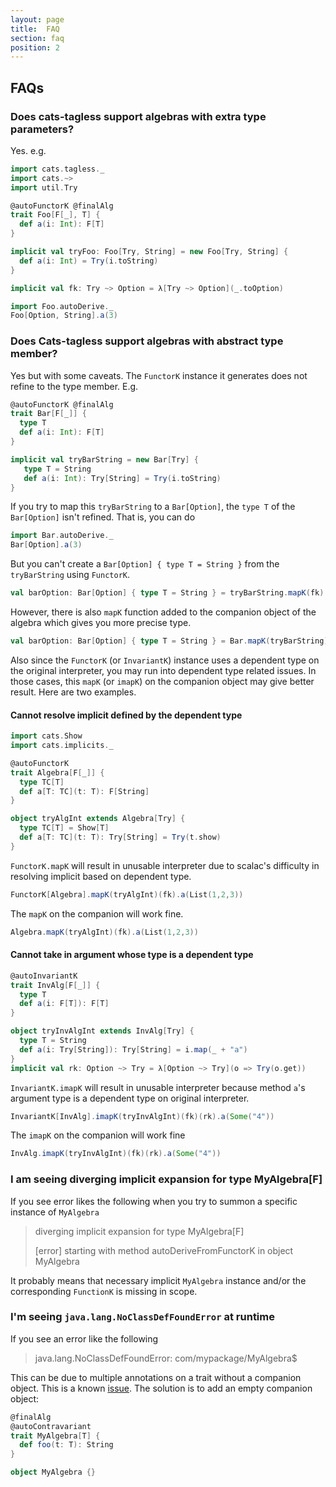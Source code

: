 ```yaml
---
layout: page
title:  FAQ
section: faq
position: 2
---
```



## FAQs

### Does cats-tagless support algebras with extra type parameters?

Yes. e.g.

```scala mdoc:silent
import cats.tagless._
import cats.~>
import util.Try

@autoFunctorK @finalAlg
trait Foo[F[_], T] {
  def a(i: Int): F[T]
}

implicit val tryFoo: Foo[Try, String] = new Foo[Try, String] {
  def a(i: Int) = Try(i.toString)
}

implicit val fk: Try ~> Option = λ[Try ~> Option](_.toOption)
```

```scala mdoc
import Foo.autoDerive._
Foo[Option, String].a(3)
```

### Does Cats-tagless support algebras with abstract type member?

Yes but with some caveats.
The `FunctorK` instance it generates does not refine to the type member. E.g.

```scala mdoc:silent
@autoFunctorK @finalAlg
trait Bar[F[_]] {
  type T
  def a(i: Int): F[T]
}

implicit val tryBarString = new Bar[Try] {
   type T = String
   def a(i: Int): Try[String] = Try(i.toString)
}
```

If you try to map this `tryBarString` to a `Bar[Option]`, the `type T` of the `Bar[Option]` isn't refined. That is, you can do

```scala mdoc
import Bar.autoDerive._
Bar[Option].a(3)
```

But you can't create a `Bar[Option] { type T = String }` from the `tryBarString` using `FunctorK`.

```scala mdoc:fail
val barOption: Bar[Option] { type T = String } = tryBarString.mapK(fk)
```

However, there is also `mapK` function added to the companion object of the algebra which gives you more precise type.

```scala mdoc
val barOption: Bar[Option] { type T = String } = Bar.mapK(tryBarString)(fk)
```

Also since the `FunctorK` (or `InvariantK`) instance uses a dependent type on the original interpreter, you may run into dependent type related issues. In those cases, this `mapK` (or `imapK`) on the companion object may give better result.
Here are two examples.

#### Cannot resolve implicit defined by the dependent type

```scala mdoc:silent
import cats.Show
import cats.implicits._

@autoFunctorK
trait Algebra[F[_]] {
  type TC[T]
  def a[T: TC](t: T): F[String]
}

object tryAlgInt extends Algebra[Try] {
  type TC[T] = Show[T]
  def a[T: TC](t: T): Try[String] = Try(t.show)
}
```
`FunctorK.mapK` will result in unusable interpreter due to scalac's difficulty in resolving implicit based on dependent type.

```scala mdoc:fail
FunctorK[Algebra].mapK(tryAlgInt)(fk).a(List(1,2,3))
```
The `mapK` on the companion will work fine.

```scala mdoc
Algebra.mapK(tryAlgInt)(fk).a(List(1,2,3))
```

#### Cannot take in argument whose type is a dependent type

```scala mdoc:silent
@autoInvariantK
trait InvAlg[F[_]] {
  type T
  def a(i: F[T]): F[T]
}

object tryInvAlgInt extends InvAlg[Try] {
  type T = String
  def a(i: Try[String]): Try[String] = i.map(_ + "a")
}
implicit val rk: Option ~> Try = λ[Option ~> Try](o => Try(o.get))

```

`InvariantK.imapK` will result in unusable interpreter because method `a`'s argument type is a dependent type on original interpreter.

```scala mdoc:fail
InvariantK[InvAlg].imapK(tryInvAlgInt)(fk)(rk).a(Some("4"))
```

The `imapK` on the companion will work fine

```scala mdoc
InvAlg.imapK(tryInvAlgInt)(fk)(rk).a(Some("4"))
```

### I am seeing diverging implicit expansion for type MyAlgebra[F]

If you see error likes the following when you try to summon a specific instance of `MyAlgebra`

> diverging implicit expansion for type MyAlgebra[F]
>
> [error] starting with method autoDeriveFromFunctorK in object MyAlgebra

It probably means that necessary implicit `MyAlgebra` instance and/or the corresponding `FunctionK` is missing in scope.

### I'm seeing `java.lang.NoClassDefFoundError` at runtime

If you see an error like the following 

> java.lang.NoClassDefFoundError: com/mypackage/MyAlgebra$

This can be due to multiple annotations on a trait without a companion object.
This is a known [issue](https://github.com/typelevel/cats-tagless/issues/125).
The solution is to add an empty companion object:

```scala mdoc
@finalAlg
@autoContravariant
trait MyAlgebra[T] {
  def foo(t: T): String
}

object MyAlgebra {}
```
